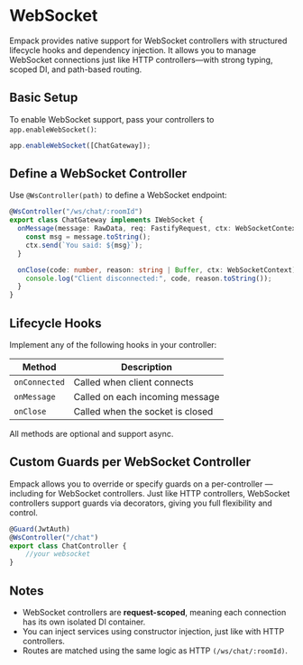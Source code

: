 # WebSocket

Empack provides native support for WebSocket controllers with structured lifecycle hooks and dependency injection. 
It allows you to manage WebSocket connections just like HTTP controllers—with strong typing, scoped DI, and path-based routing.

## Basic Setup

To enable WebSocket support, pass your controllers to `app.enableWebSocket()`:

```ts
app.enableWebSocket([ChatGateway]);
```

## Define a WebSocket Controller

Use `@WsController(path)` to define a WebSocket endpoint:

```ts
@WsController("/ws/chat/:roomId")
export class ChatGateway implements IWebSocket {
  onMessage(message: RawData, req: FastifyRequest, ctx: WebSocketContext) {
    const msg = message.toString();
    ctx.send(`You said: ${msg}`);
  }

  onClose(code: number, reason: string | Buffer, ctx: WebSocketContext) {
    console.log("Client disconnected:", code, reason.toString());
  }
}
```

## Lifecycle Hooks

Implement any of the following hooks in your controller:

| Method        | Description                      |
| ------------- | -------------------------------- |
| `onConnected` | Called when client connects      |
| `onMessage`   | Called on each incoming message  |
| `onClose`     | Called when the socket is closed |

All methods are optional and support async.

## Custom Guards per WebSocket Controller

Empack allows you to override or specify guards on a per-controller — including for WebSocket controllers.
Just like HTTP controllers, WebSocket controllers support guards via decorators, giving you full flexibility and control.

```ts
@Guard(JwtAuth)
@WsController("/chat")
export class ChatController {
    //your websocket
}
```

## Notes

* WebSocket controllers are **request-scoped**, meaning each connection has its own isolated DI container.
* You can inject services using constructor injection, just like with HTTP controllers.
* Routes are matched using the same logic as HTTP `(/ws/chat/:roomId)`.



